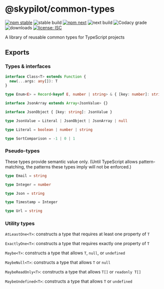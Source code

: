 # @skypilot/common-types

[![npm stable](https://img.shields.io/npm/v/@skypilot/common-types?label=stable)](https://www.npmjs.com/package/@skypilot/common-types)
![stable build](https://img.shields.io/github/workflow/status/skypilotcc/common-types/Stable%20release?label=stable%20build)
[![npm next](https://img.shields.io/npm/v/@skypilot/common-types/next?label=next)](https://www.npmjs.com/package/@skypilot/common-types)
![next build](https://img.shields.io/github/workflow/status/skypilotcc/common-types/Prerelease?branch=next&label=next%20build)
![Codacy grade](https://img.shields.io/codacy/grade/561f2e20f35944e69cedc01073fd5823)
![downloads](https://img.shields.io/npm/dm/@skypilot/common-types)
[![license: ISC](https://img.shields.io/badge/license-ISC-blue.svg)](https://opensource.org/licenses/ISC)

A library of reusable common types for TypeScript projects

## Exports

### Types & interfaces

```typescript
interface Class<T> extends Function {
  new(...args: any[]): T
}

type Enum<E> = Record<keyof E, number | string> & { [key: number]: string }

interface JsonArray extends Array<JsonValue> {}

interface JsonObject { [key: string]: JsonValue }

type JsonValue = Literal | JsonObject | JsonArray | null

type Literal = boolean | number | string

type SortComparison = -1 | 0 | 1
```

### Pseudo-types

These types provide semantic value only. (Until TypeScript allows pattern-matching, the patterns
these types imply will not be enforced.)

```typescript
type Email = string

type Integer = number

type Json = string

type Timestamp = Integer

type Url = string
```

### Utility types

`AtLeastOne<T>`: constructs a type that requires at least one property of `T`

`ExactlyOne<T>`: constructs a type that requires exactly one property of `T`

`Maybe<T>`: constructs a type that allows `T`, `null`, or `undefined`

`MaybeNull<T>`: constructs a type that allows `T` or `null`

`MaybeReadOnly<T>`: constructs a type that allows `T[]` or `readonly T[]`

`MaybeUndefined<T>`: constructs a type that allows `T` or `undefined`
